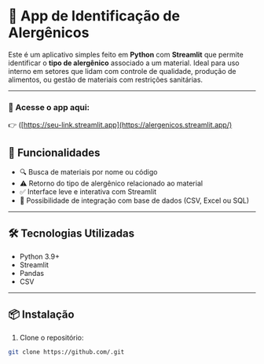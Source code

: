# 🧪 App de Identificação de Alergênicos

Este é um aplicativo simples feito em **Python** com **Streamlit** que permite identificar o **tipo de alergênico** associado a um material. Ideal para uso interno em setores que lidam com controle de qualidade, produção de alimentos, ou gestão de materiais com restrições sanitárias.

---

### 🔗 Acesse o app aqui:
👉 ([https://seu-link.streamlit.app](https://alergenicos.streamlit.app/)

## 🚀 Funcionalidades

- 🔍 Busca de materiais por nome ou código
- ⚠️ Retorno do tipo de alergênico relacionado ao material
- ✅ Interface leve e interativa com Streamlit
- 📁 Possibilidade de integração com base de dados (CSV, Excel ou SQL)

---

## 🛠️ Tecnologias Utilizadas

- Python 3.9+
- Streamlit
- Pandas
- CSV

---

## 📦 Instalação

1. Clone o repositório:
```bash
git clone https://github.com/.git

